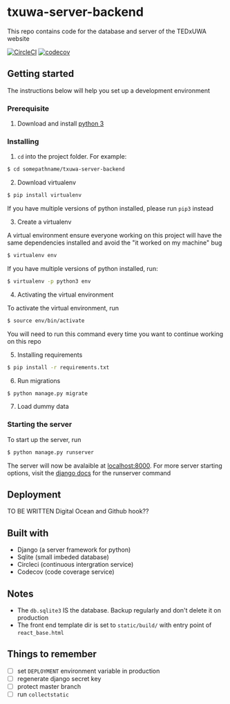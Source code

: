 # txuwa-server-backend

This repo contains code for the database and server of the TEDxUWA website

[![CircleCI](https://circleci.com/gh/TEDxUWA/txuwa-server-backend.svg?style=svg)](https://circleci.com/gh/TEDxUWA/txuwa-server-backend) [![codecov](https://codecov.io/gh/TEDxUWA/tedxuwa-server-backend/branch/master/graph/badge.svg)](https://codecov.io/gh/TEDxUWA/tedxuwa-server-backend)

## Getting started
The instructions below will help you set up a development environment

### Prerequisite
1. Download and install [python 3](https://www.python.org/downloads/)

### Installing
1. `cd` into the project folder. For example:
```bash
$ cd somepathname/txuwa-server-backend
```
2. Download virtualenv
```bash
$ pip install virtualenv
```
If you have multiple versions of python installed, please run `pip3` instead

3. Create a virtualenv

A virtual environment ensure everyone working on this project will have the same dependencies
installed and avoid the "it worked on my machine" bug
```bash
$ virtualenv env
```
If you have multiple versions of python installed, run:
```bash
$ virtualenv -p python3 env
```
4. Activating the virtual environment

To activate the virtual environment, run
```bash
$ source env/bin/activate
```
You will need to run this command every time you want to continue working on this repo

5. Installing requirements
```bash
$ pip install -r requirements.txt
```

6. Run migrations
```bash
$ python manage.py migrate
```

7. Load dummy data


### Starting the server
To start up the server, run
```bash
$ python manage.py runserver
```
The server will now be avalaible at [localhost:8000](http://localhost:8000/).
For more server starting options, visit the [django docs](https://docs.djangoproject.com/en/2.0/ref/django-admin/#runserver) for the runserver command

## Deployment
TO BE WRITTEN
Digital Ocean and Github hook??

## Built with
- Django (a server framework for python)
- Sqlite (small imbeded database)
- Circleci (continuous intergration service)
- Codecov (code coverage service)

## Notes
- The `db.sqlite3` IS the database. Backup regularly and don't delete it on production
- The front end template dir is set to `static/build/` with entry point of `react_base.html`

## Things to remember
- [ ] set `DEPLOYMENT` environment variable in production
- [ ] regenerate django secret key
- [ ] protect master branch
- [ ] run `collectstatic`